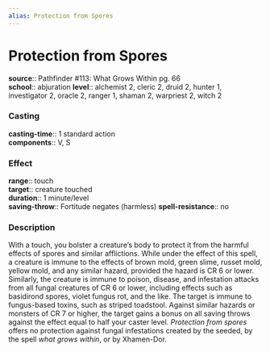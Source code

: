 ```yaml
---
alias: Protection from Spores
---
```


# Protection from Spores 

**source**:: Pathfinder \#113: What Grows Within pg. 66  
**school**:: abjuration
**level**:: alchemist 2, cleric 2, druid 2, hunter 1, investigator 2, oracle 2, ranger 1, shaman 2, warpriest 2, witch 2

### Casting 

**casting-time**:: 1 standard action  
**components**:: V, S

### Effect 

**range**:: touch  
**target**:: creature touched  
**duration**:: 1 minute/level  
**saving-throw**:: Fortitude negates (harmless)
**spell-resistance**:: no

### Description 

With a touch, you bolster a creature’s body to protect it from the harmful effects of spores and similar afflictions. While under the effect of this spell, a creature is immune to the effects of brown mold, green slime, russet mold, yellow mold, and any similar hazard, provided the hazard is CR 6 or lower. Similarly, the creature is immune to poison, disease, and infestation attacks from all fungal creatures of CR 6 or lower, including effects such as basidirond spores, violet fungus rot, and the like. The target is immune to fungus-based toxins, such as striped toadstool. Against similar hazards or monsters of CR 7 or higher, the target gains a bonus on all saving throws against the effect equal to half your caster level. *Protection from spores* offers no protection against fungal infestations created by the seeded, by the spell *what grows within*, or by Xhamen-Dor.
